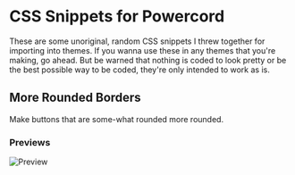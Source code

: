 # CSS Snippets for Powercord
These are some unoriginal, random CSS snippets I threw together for importing into themes. If you wanna use these in any themes that you're making, go ahead. But be warned that nothing is coded to look pretty or be the best possible way to be coded, they're only intended to work as is.

## More Rounded Borders
Make buttons that are some-what rounded more rounded.
### Previews
![Preview ](https://cdn.discordapp.com/attachments/738968109288914976/751152635196735528/unknown.png)
